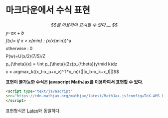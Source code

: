 # 마크다운에서 수식 표현

__$$를 이용하여 표시할 수 있다.__
$$y=ax + b$$
$$f(x)= if x < x_{min} : (x/x_{min})^a$$  
$$otherwise : 0$$  
$$P(w)=U(x/2)(7/5)/Z$$  
$$p_{\theta}(x) = \int p_{\theta}(2z)p_{\theta}(y\mid k)dz$$  
$$x = argmax_k((x_t-x_u+x_v)^T*x_m)/(||x_b-x_k+x_l||)$$  

__표현이 불가능한 수식은 javascript MathJax를 이용하여서 표현할 수 있다.__
```html
<script type="text/javascript" 
src="https://cdn.mathjax.org/mathjax/latest/MathJax.js?config=TeX-AMS_HTML">
</script>
```
표현형식은 [Latex](https://github.com/latex3/latex2e)와 동일하다.
